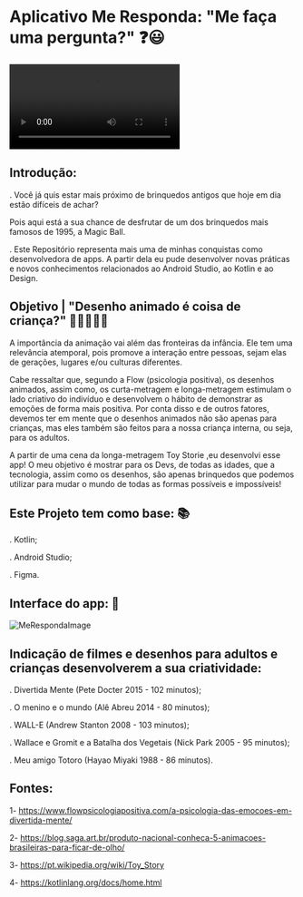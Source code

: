 # Aplicativo Me Responda: "Me faça uma pergunta?" :question::smiley:





<video src="C:\Users\anagu\OneDrive\Imagens\ToyStorieVideo.mp4"></video>



## Introdução:

. Você já quis estar mais próximo de brinquedos antigos que hoje em dia estão difíceis de achar?

Pois aqui está a sua chance de desfrutar de um dos brinquedos mais famosos de 1995, a Magic Ball. 

. Este Repositório representa mais uma de minhas conquistas como desenvolvedora de apps. A partir dela eu pude desenvolver novas práticas e novos conhecimentos relacionados ao Android Studio, ao Kotlin e ao Design. 



## Objetivo | "Desenho animado é coisa de criança?" :older_woman::older_man::girl::baby::man_with_gua_pi_mao:

A importância da animação vai além das fronteiras da infância. Ele tem uma relevância atemporal, pois promove a interação entre pessoas, sejam elas de gerações, lugares e/ou culturas diferentes. 

Cabe ressaltar que, segundo a Flow (psicologia positiva), os desenhos animados, assim como, os curta-metragem e longa-metragem estimulam o lado criativo do indivíduo e desenvolvem o hábito de demonstrar as emoções de forma mais positiva. Por conta disso e de outros fatores, devemos ter em mente que o desenhos animados não são apenas para crianças, mas eles também são feitos para a nossa criança interna, ou seja, para os adultos. 

A partir de uma cena da longa-metragem Toy Storie ,eu desenvolvi esse app! O meu objetivo é mostrar para os Devs, de todas as idades, que a tecnologia, assim como os desenhos, são apenas brinquedos que podemos utilizar para mudar o mundo de todas as formas possíveis e impossíveis! 



## Este Projeto tem como base: :books:

. Kotlin;

. Android Studio;

. Figma.



## Interface do app: :calling:



![MeRespondaImage](C:\Users\anagu\OneDrive\Imagens\MeRespondaImage.png)



## Indicação de filmes e desenhos para adultos e crianças desenvolverem a sua criatividade: 

. Divertida Mente (Pete Docter 2015 - 102 minutos);

. O menino e o mundo (Alê Abreu 2014 - 80 minutos);

. WALL-E (Andrew Stanton 2008 - 103 minutos);

. Wallace e Gromit e a Batalha dos Vegetais (Nick Park 2005 - 95 minutos);

. Meu amigo Totoro (Hayao Miyaki 1988 - 86 minutos).



## Fontes: 

1- https://www.flowpsicologiapositiva.com/a-psicologia-das-emocoes-em-divertida-mente/

2- https://blog.saga.art.br/produto-nacional-conheca-5-animacoes-brasileiras-para-ficar-de-olho/

3- https://pt.wikipedia.org/wiki/Toy_Story

4- https://kotlinlang.org/docs/home.html



